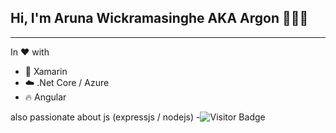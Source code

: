 ## Hi, I'm Aruna Wickramasinghe AKA Argon 👨🏻‍💻
---
In ❤️  with 

- 📱  Xamarin
- ☁️  .Net Core / Azure 
- 🔥  Angular

also passionate about js (expressjs / nodejs)
-![Visitor Badge](https://visitor-badge.laobi.icu/badge?page_id=onlyargon.onlyargon)





